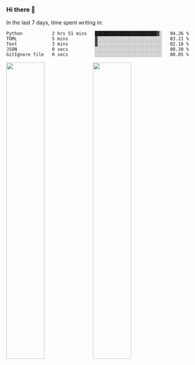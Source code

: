 ### Hi there 👋

In the last 7 days, time spent writing in:

<!--START_SECTION:waka-->

```text
Python           2 hrs 51 mins   ███████████████████████▓░   94.26 %
TOML             5 mins          ▓░░░░░░░░░░░░░░░░░░░░░░░░   03.21 %
Text             3 mins          ▓░░░░░░░░░░░░░░░░░░░░░░░░   02.18 %
JSON             0 secs          ░░░░░░░░░░░░░░░░░░░░░░░░░   00.30 %
GitIgnore file   0 secs          ░░░░░░░░░░░░░░░░░░░░░░░░░   00.05 %
```

<!--END_SECTION:waka-->

<img src="https://wakatime.com/share/@jimtje/5d0c92de-08f8-4a72-8f2f-6a9693d1e318.svg" width=45% height=45%> <img src="https://wakatime.com/share/@jimtje/501498ae-bda5-4da7-a89d-b40bcdd5556d.svg" width=45% height=45%>
